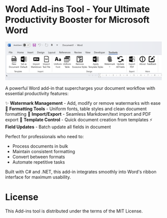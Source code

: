 # Word Add-ins Tool - Your Ultimate Productivity Booster for Microsoft Word

![](Resources\screenshot_en.png)

A powerful Word add-in that supercharges your document workflow with essential productivity features:

✨ __Watermark Management__ - Add, modify or remove watermarks with ease 
📝 __Formatting Tools__ - Uniform fonts, table styles and clean document formatting 
🔄 __Import/Export__ - Seamless Markdown/text import and PDF export 
📑 __Template Control__ - Quick document creation from templates 
⚡ __Field Updates__ - Batch update all fields in document 


Perfect for professionals who need to:

- Process documents in bulk
- Maintain consistent formatting
- Convert between formats
- Automate repetitive tasks

Built with C# and .NET, this add-in integrates smoothly into Word's ribbon interface for maximum usability.



# License

This Add-ins tool is distributed under the terms of the MIT License.